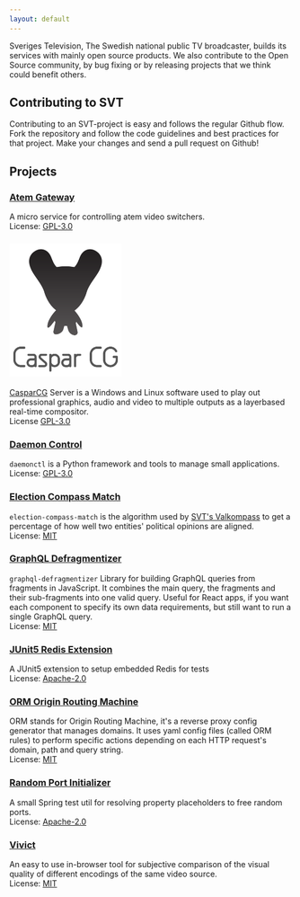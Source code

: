 ```yaml
---
layout: default
---
```


Sveriges Television, The Swedish national public TV broadcaster, builds its services with mainly open source products. We also contribute to the Open Source community, by bug fixing or by releasing projects that we think could benefit others.

## Contributing to SVT

Contributing to an SVT-project is easy and follows the regular Github flow. Fork the repository and follow the code guidelines and best practices for that project. Make your changes and send a pull request on Github! 

## Projects

### [Atem Gateway](https://github.com/SVT/atemgateway) 
A micro service for controlling atem video switchers.  
License: [GPL-3.0](https://opensource.org/licenses/GPL-3.0)

### [<img src="./assets/img/casparlogo.png" alt="casparlogo" width="200" />](https://www.casparcg.com/) 
[CasparCG](https://www.casparcg.com/) Server is a Windows and Linux software used to play out professional graphics, audio and video to multiple outputs as a layerbased real-time compositor.  
License [GPL-3.0](https://opensource.org/licenses/GPL-3.0) 

### [Daemon Control](https://github.com/SVT/daemonctl)
`daemonctl` is a Python framework and tools to manage small applications.  
License: [GPL-3.0](https://opensource.org/licenses/GPL-3.0)

### [Election Compass Match](https://github.com/SVT/election-compass-match)
`election-compass-match` is the algorithm used by [SVT's Valkompass](https://valkompassen.svt.se) to get a percentage of how well two entities' political opinions are aligned.  
License: [MIT](https://opensource.org/licenses/MIT)

### [GraphQL Defragmentizer](https://github.com/SVT/graphql-defragmentizer)
`graphql-defragmentizer` Library for building GraphQL queries from fragments in JavaScript.
It combines the main query, the fragments and their sub-fragments into one valid query. Useful for React apps, if you want each component to specify its own data requirements, but still want to run a single GraphQL query.  
License: [MIT](https://opensource.org/licenses/MIT)

### [JUnit5 Redis Extension](https://github.com/SVT/junit5-redis-extension)
A JUnit5 extension to setup embedded Redis for tests   
License: [Apache-2.0](https://opensource.org/licenses/Apache-2.0)

### [ORM Origin Routing Machine](https://github.com/SVT/orm)
ORM stands for Origin Routing Machine, it's a reverse proxy config generator that manages domains. It uses yaml config files (called ORM rules) to perform specific actions depending on each HTTP request's domain, path and query string.  
License: [MIT](https://opensource.org/licenses/MIT)

### [Random Port Initializer](https://github.com/SVT/random-port-initializer)
A small Spring test util for resolving property placeholders to free random ports.  
License: [Apache-2.0](https://opensource.org/licenses/Apache-2.0)
 
### [Vivict](https://github.com/SVT/vivict)
An easy to use in-browser tool for subjective comparison of the visual quality of different encodings of the same video source.  
License: [MIT](https://opensource.org/licenses/MIT)

